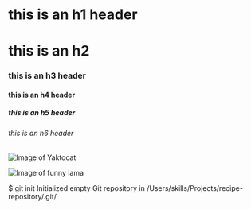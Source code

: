 # this is an h1 header
# this is an h2
### this is an h3 header
#### this is an h4 header
##### this is an h5 header
###### this is an h6 header

![Image of Yaktocat](https://octodex.github.com/images/yaktocat.png)

![Image of funny lama](https://parade.com/.image/t_share/MTkwNTgxMTA1NjY0NDAyNTU3/funny-pictures.jpg)

$ git init
Initialized empty Git repository in /Users/skills/Projects/recipe-repository/.git/
